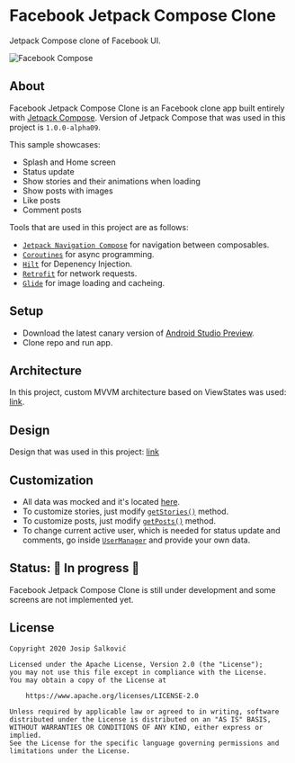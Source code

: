 # Facebook Jetpack Compose Clone
Jetpack Compose clone of Facebook UI.

![Facebook Compose](https://josipsalkovic.com/facebook_compose.png)

## About
Facebook Jetpack Compose Clone is an Facebook clone app built entirely with [Jetpack Compose](https://developer.android.com/jetpack/compose). Version of Jetpack Compose that was used in this project is `1.0.0-alpha09`.

This sample showcases:
* Splash and Home screen
* Status update
* Show stories and their animations when loading
* Show posts with images
* Like posts
* Comment posts

Tools that are used in this project are as follows:
* [`Jetpack Navigation Compose`](https://developer.android.com/jetpack/compose/navigation) for navigation between composables.
* [`Coroutines`](https://developer.android.com/kotlin/coroutines) for async programming.
* [`Hilt`](https://developer.android.com/training/dependency-injection/hilt-android) for Depenency Injection.
* [`Retrofit`](https://square.github.io/retrofit/) for network requests.
* [`Glide`](https://bumptech.github.io/glide/) for image loading and cacheing.

## Setup 
* Download the latest canary version of [Android Studio Preview](https://developer.android.com/studio/preview).
* Clone repo and run app.

## Architecture
In this project, custom MVVM architecture based on ViewStates was used: [link](https://infinum.com/the-capsized-eight/MVVM-architecture).

## Design
Design that was used in this project: [link](https://www.behance.net/gallery/103521467/Facebook-2020-Redesign-mobile-app)

## Customization
* All data was mocked and it's located [here](https://github.com/jsalkovic/Facebook-Compose-App/blob/master/app/src/main/java/hr/josip/facebook/data/common/Mock.kt).
* To customize stories, just modify [`getStories()`](https://github.com/jsalkovic/Facebook-Compose-App/blob/master/app/src/main/java/hr/josip/facebook/data/common/Mock.kt) method.
* To customize posts, just modify [`getPosts()`](https://github.com/jsalkovic/Facebook-Compose-App/blob/master/app/src/main/java/hr/josip/facebook/data/common/Mock.kt) method.
* To change current active user, which is needed for status update and comments, go inside [`UserManager`](https://github.com/jsalkovic/Facebook-Compose-App/blob/master/app/src/main/java/hr/josip/facebook/shared/manager/user/UserManagerImpl.kt) and provide your own data.

## Status: 🚧 In progress 🚧

Facebook Jetpack Compose Clone is still under development and some screens are not implemented yet.

## License

```
Copyright 2020 Josip Šalković

Licensed under the Apache License, Version 2.0 (the "License");
you may not use this file except in compliance with the License.
You may obtain a copy of the License at

    https://www.apache.org/licenses/LICENSE-2.0

Unless required by applicable law or agreed to in writing, software
distributed under the License is distributed on an "AS IS" BASIS,
WITHOUT WARRANTIES OR CONDITIONS OF ANY KIND, either express or implied.
See the License for the specific language governing permissions and
limitations under the License.
```

